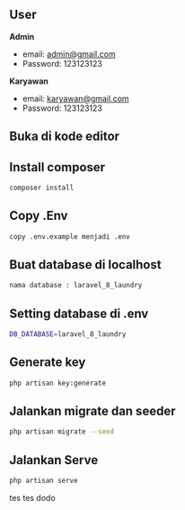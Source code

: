 ## User

**Admin**

-   email: admin@gmail.com
-   Password: 123123123

**Karyawan**

-   email: karyawan@gmail.com
-   Password: 123123123

## Buka di kode editor

## Install composer

```bash
composer install
```

## Copy .Env

```bash
copy .env.example menjadi .env
```

## Buat database di localhost

```bash
nama database : laravel_8_laundry
```

## Setting database di .env

```bash
DB_DATABASE=laravel_8_laundry
```

## Generate key

```bash
php artisan key:generate
```

## Jalankan migrate dan seeder

```bash
php artisan migrate --seed
```

## Jalankan Serve

```bash
php artisan serve
```

tes
tes dodo
